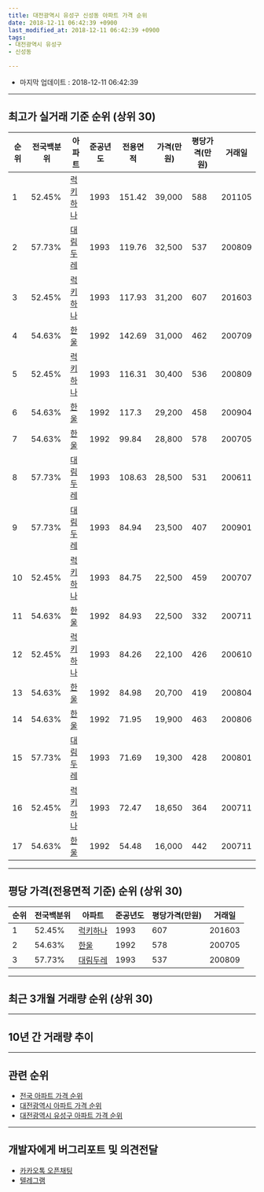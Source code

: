 ```yaml
---
title: 대전광역시 유성구 신성동 아파트 가격 순위
date: 2018-12-11 06:42:39 +0900
last_modified_at: 2018-12-11 06:42:39 +0900
tags:
- 대전광역시 유성구
- 신성동

---
```


* 마지막 업데이트 : 2018-12-11 06:42:39

---

## 최고가 실거래 기준 순위 (상위 30)


|순위|전국백분위|아파트|준공년도|전용면적|가격(만원)|평당가격(만원)|거래일|
|---|---|---|---|---|---|---|---|
|1|52.45%|[럭키하나](https://search.naver.com/search.naver?query=%EB%8C%80%EC%A0%84%EA%B4%91%EC%97%AD%EC%8B%9C+%EC%9C%A0%EC%84%B1%EA%B5%AC+%EC%8B%A0%EC%84%B1%EB%8F%99+%EB%9F%AD%ED%82%A4%ED%95%98%EB%82%98)|1993|151.42|39,000|588|201105|
|2|57.73%|[대림두레](https://search.naver.com/search.naver?query=%EB%8C%80%EC%A0%84%EA%B4%91%EC%97%AD%EC%8B%9C+%EC%9C%A0%EC%84%B1%EA%B5%AC+%EC%8B%A0%EC%84%B1%EB%8F%99+%EB%8C%80%EB%A6%BC%EB%91%90%EB%A0%88)|1993|119.76|32,500|537|200809|
|3|52.45%|[럭키하나](https://search.naver.com/search.naver?query=%EB%8C%80%EC%A0%84%EA%B4%91%EC%97%AD%EC%8B%9C+%EC%9C%A0%EC%84%B1%EA%B5%AC+%EC%8B%A0%EC%84%B1%EB%8F%99+%EB%9F%AD%ED%82%A4%ED%95%98%EB%82%98)|1993|117.93|31,200|607|201603|
|4|54.63%|[한울](https://search.naver.com/search.naver?query=%EB%8C%80%EC%A0%84%EA%B4%91%EC%97%AD%EC%8B%9C+%EC%9C%A0%EC%84%B1%EA%B5%AC+%EC%8B%A0%EC%84%B1%EB%8F%99+%ED%95%9C%EC%9A%B8)|1992|142.69|31,000|462|200709|
|5|52.45%|[럭키하나](https://search.naver.com/search.naver?query=%EB%8C%80%EC%A0%84%EA%B4%91%EC%97%AD%EC%8B%9C+%EC%9C%A0%EC%84%B1%EA%B5%AC+%EC%8B%A0%EC%84%B1%EB%8F%99+%EB%9F%AD%ED%82%A4%ED%95%98%EB%82%98)|1993|116.31|30,400|536|200809|
|6|54.63%|[한울](https://search.naver.com/search.naver?query=%EB%8C%80%EC%A0%84%EA%B4%91%EC%97%AD%EC%8B%9C+%EC%9C%A0%EC%84%B1%EA%B5%AC+%EC%8B%A0%EC%84%B1%EB%8F%99+%ED%95%9C%EC%9A%B8)|1992|117.3|29,200|458|200904|
|7|54.63%|[한울](https://search.naver.com/search.naver?query=%EB%8C%80%EC%A0%84%EA%B4%91%EC%97%AD%EC%8B%9C+%EC%9C%A0%EC%84%B1%EA%B5%AC+%EC%8B%A0%EC%84%B1%EB%8F%99+%ED%95%9C%EC%9A%B8)|1992|99.84|28,800|578|200705|
|8|57.73%|[대림두레](https://search.naver.com/search.naver?query=%EB%8C%80%EC%A0%84%EA%B4%91%EC%97%AD%EC%8B%9C+%EC%9C%A0%EC%84%B1%EA%B5%AC+%EC%8B%A0%EC%84%B1%EB%8F%99+%EB%8C%80%EB%A6%BC%EB%91%90%EB%A0%88)|1993|108.63|28,500|531|200611|
|9|57.73%|[대림두레](https://search.naver.com/search.naver?query=%EB%8C%80%EC%A0%84%EA%B4%91%EC%97%AD%EC%8B%9C+%EC%9C%A0%EC%84%B1%EA%B5%AC+%EC%8B%A0%EC%84%B1%EB%8F%99+%EB%8C%80%EB%A6%BC%EB%91%90%EB%A0%88)|1993|84.94|23,500|407|200901|
|10|52.45%|[럭키하나](https://search.naver.com/search.naver?query=%EB%8C%80%EC%A0%84%EA%B4%91%EC%97%AD%EC%8B%9C+%EC%9C%A0%EC%84%B1%EA%B5%AC+%EC%8B%A0%EC%84%B1%EB%8F%99+%EB%9F%AD%ED%82%A4%ED%95%98%EB%82%98)|1993|84.75|22,500|459|200707|
|11|54.63%|[한울](https://search.naver.com/search.naver?query=%EB%8C%80%EC%A0%84%EA%B4%91%EC%97%AD%EC%8B%9C+%EC%9C%A0%EC%84%B1%EA%B5%AC+%EC%8B%A0%EC%84%B1%EB%8F%99+%ED%95%9C%EC%9A%B8)|1992|84.93|22,500|332|200711|
|12|52.45%|[럭키하나](https://search.naver.com/search.naver?query=%EB%8C%80%EC%A0%84%EA%B4%91%EC%97%AD%EC%8B%9C+%EC%9C%A0%EC%84%B1%EA%B5%AC+%EC%8B%A0%EC%84%B1%EB%8F%99+%EB%9F%AD%ED%82%A4%ED%95%98%EB%82%98)|1993|84.26|22,100|426|200610|
|13|54.63%|[한울](https://search.naver.com/search.naver?query=%EB%8C%80%EC%A0%84%EA%B4%91%EC%97%AD%EC%8B%9C+%EC%9C%A0%EC%84%B1%EA%B5%AC+%EC%8B%A0%EC%84%B1%EB%8F%99+%ED%95%9C%EC%9A%B8)|1992|84.98|20,700|419|200804|
|14|54.63%|[한울](https://search.naver.com/search.naver?query=%EB%8C%80%EC%A0%84%EA%B4%91%EC%97%AD%EC%8B%9C+%EC%9C%A0%EC%84%B1%EA%B5%AC+%EC%8B%A0%EC%84%B1%EB%8F%99+%ED%95%9C%EC%9A%B8)|1992|71.95|19,900|463|200806|
|15|57.73%|[대림두레](https://search.naver.com/search.naver?query=%EB%8C%80%EC%A0%84%EA%B4%91%EC%97%AD%EC%8B%9C+%EC%9C%A0%EC%84%B1%EA%B5%AC+%EC%8B%A0%EC%84%B1%EB%8F%99+%EB%8C%80%EB%A6%BC%EB%91%90%EB%A0%88)|1993|71.69|19,300|428|200801|
|16|52.45%|[럭키하나](https://search.naver.com/search.naver?query=%EB%8C%80%EC%A0%84%EA%B4%91%EC%97%AD%EC%8B%9C+%EC%9C%A0%EC%84%B1%EA%B5%AC+%EC%8B%A0%EC%84%B1%EB%8F%99+%EB%9F%AD%ED%82%A4%ED%95%98%EB%82%98)|1993|72.47|18,650|364|200711|
|17|54.63%|[한울](https://search.naver.com/search.naver?query=%EB%8C%80%EC%A0%84%EA%B4%91%EC%97%AD%EC%8B%9C+%EC%9C%A0%EC%84%B1%EA%B5%AC+%EC%8B%A0%EC%84%B1%EB%8F%99+%ED%95%9C%EC%9A%B8)|1992|54.48|16,000|442|200711|


---

## 평당 가격(전용면적 기준) 순위 (상위 30)


|순위|전국백분위|아파트|준공년도|평당가격(만원)|거래일|
|---|---|---|---|---|---|
|1|52.45%|[럭키하나](https://search.naver.com/search.naver?query=%EB%8C%80%EC%A0%84%EA%B4%91%EC%97%AD%EC%8B%9C+%EC%9C%A0%EC%84%B1%EA%B5%AC+%EC%8B%A0%EC%84%B1%EB%8F%99+%EB%9F%AD%ED%82%A4%ED%95%98%EB%82%98)|1993|607|201603|
|2|54.63%|[한울](https://search.naver.com/search.naver?query=%EB%8C%80%EC%A0%84%EA%B4%91%EC%97%AD%EC%8B%9C+%EC%9C%A0%EC%84%B1%EA%B5%AC+%EC%8B%A0%EC%84%B1%EB%8F%99+%ED%95%9C%EC%9A%B8)|1992|578|200705|
|3|57.73%|[대림두레](https://search.naver.com/search.naver?query=%EB%8C%80%EC%A0%84%EA%B4%91%EC%97%AD%EC%8B%9C+%EC%9C%A0%EC%84%B1%EA%B5%AC+%EC%8B%A0%EC%84%B1%EB%8F%99+%EB%8C%80%EB%A6%BC%EB%91%90%EB%A0%88)|1993|537|200809|


---

## 최근 3개월 거래량 순위 (상위 30)


<div style="width:100%;">
    <canvas id="deal_count_ranking" height="250"></canvas>
</div>


<script>
new Chart(document.getElementById("deal_count_ranking"), {
    type: 'horizontalBar',
    data: {
        labels: ['럭키하나', '대림두레', '한울'],
        datasets: [{
            label: '실거래 수',
            data: [10, 8, 5],
            borderColor: "rgba(255, 0, 128, 1)",
            backgroundColor: "rgba(255, 0, 128, 0.5)",
            fill: false,
        }]
    },
    options: {
        responsive: true,
        title: {
            display: true,
            text: '최근 3개월 거래량 순위'
        },
        tooltips: {
            mode: 'index',
            intersect: false,
            callbacks: {
                title: function(tooltipItems, data) {
                    return "실거래 수:";
                },
                label: function(tooltipItem, data) {
                    return data.labels[tooltipItem.index] + ": " + tooltipItem.xLabel;
                }
            }
        },
        hover: {
            mode: 'nearest',
            intersect: true
        },
        scales: {
            xAxes: [{
                display: true,
                scaleLabel: {
                    display: true,
                    labelString: '실거래 수'
                },
                ticks: {
                    suggestedMin: 0,
                }
            }],
            yAxes: [{
                display: true,
                ticks: {
                    autoSkip: false,
                    callback: function(value, index, values) {
                        if (value.length > 15)
                            return value.substr(0, 13) + "...";
                        else
                            return value;
                    }
                },
                scaleLabel: {
                    display: false,
                }
            }]
        }
    }
});

</script>


---

## 10년 간 거래량 추이


<div style="width:100%;">
    <canvas id="deal_progress" height="250"></canvas>
</div>

<script>
new Chart(document.getElementById("deal_progress"), {
    type: 'line',
    data: {
        labels: ['200812','200901','200902','200903','200904','200905','200906','200907','200908','200909','200910','200911','200912','201001','201002','201003','201004','201005','201006','201007','201008','201009','201010','201011','201012','201101','201102','201103','201104','201105','201106','201107','201108','201109','201110','201111','201112','201201','201202','201203','201204','201205','201206','201207','201208','201209','201210','201211','201212','201301','201302','201303','201304','201305','201306','201307','201308','201309','201310','201311','201312','201401','201402','201403','201404','201405','201406','201407','201408','201409','201410','201411','201412','201501','201502','201503','201504','201505','201506','201507','201508','201509','201510','201511','201512','201601','201602','201603','201604','201605','201606','201607','201608','201609','201610','201611','201612','201701','201702','201703','201704','201705','201706','201707','201708','201709','201710','201711','201712','201801','201802','201803','201804','201805','201806','201807','201808','201809','201810','201811','201812'],
        datasets: [{
            label: '실거래 수',
            pointRadius: 1,
            data: [8, 11, 25, 16, 20, 17, 19, 10, 20, 33, 17, 24, 20, 19, 22, 18, 14, 16, 20, 19, 19, 11, 32, 33, 21, 26, 19, 12, 22, 28, 13, 9, 12, 16, 12, 7, 7, 4, 12, 13, 11, 10, 6, 9, 5, 14, 14, 13, 22, 10, 21, 12, 16, 18, 18, 12, 8, 11, 20, 19, 11, 16, 12, 19, 18, 8, 12, 10, 5, 9, 11, 9, 19, 13, 8, 9, 12, 8, 14, 7, 9, 7, 23, 10, 13, 11, 6, 12, 23, 5, 19, 17, 11, 15, 16, 15, 16, 6, 15, 18, 10, 17, 20, 10, 9, 13, 13, 9, 14, 22, 9, 27, 16, 9, 7, 6, 6, 16, 15, 7, 1],
            borderColor: "rgba(255, 201, 14, 1)",
            backgroundColor: "rgba(255, 201, 14, 0.5)",
            fill: true,
        }]
    },
    options: {
        responsive: true,
        title: {
            display: true,
            text: '10년간 거래량 추이'
        },
        tooltips: {
            mode: 'index',
            intersect: false,
        },
        hover: {
            mode: 'nearest',
            intersect: true
        },
        scales: {
            xAxes: [{
                display: true,
                scaleLabel: {
                    display: true,
                    labelString: '년/월'
                }
            }],
            yAxes: [{
                display: true,
                ticks: {
                    suggestedMin: 0,
                },
                scaleLabel: {
                    display: true,
                    labelString: '실거래 수'
                }
            }]
        }
    }
});

</script>


---

## 관련 순위

- [전국 아파트 가격 순위](https://inasie.github.io/apt-ranking/전국)
- [대전광역시 아파트 가격 순위](https://inasie.github.io/apt-ranking/대전광역시)
- [대전광역시 유성구 아파트 가격 순위](https://inasie.github.io/apt-ranking/대전광역시-유성구)


---

## 개발자에게 버그리포트 및 의견전달

- [카카오톡 오픈채팅](https://open.kakao.com/o/gLJUAP4)
- [텔레그램](https://t.me/inasie)

